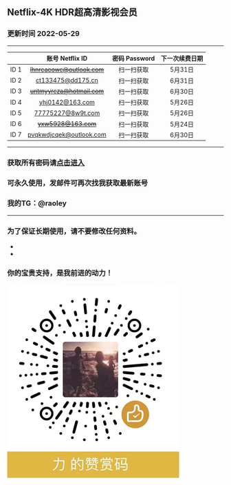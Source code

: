 ## Netflix-4K HDR超高清影视会员        
### 更新时间 2022-05-29

-----------------------------------------
| |账号 Netflix ID|密码 Password|下一次续费日期|
| :----: | :----: | :----: | :----: |
|ID 1|~~lhnrcaeowc@outlook.com~~|扫一扫获取| 5月31日|
|ID 2|ct133475@dd175.cn|扫一扫获取|6月31日|
|ID 3|~~untmyyrcza@hotmail.com~~|扫一扫获取|6月30日|
|ID 4|yhj0142@163.com|扫一扫获取| 5月26日|
|ID 5|77775227@8w9t.com|扫一扫获取| 5月26日|
|ID 6|~~yxw5928@163.com~~|扫一扫获取| 5月24日|
|ID 7|pvqkwdjcqek@outlook.com|扫一扫获取| 6月30日|

-----------------------------------------

### 获取所有密码请[点击进入](https://afdian.net/@lifan/plan "悬停显示")
### 可永久使用，发邮件可再次找我获取最新账号
### 我的TG：@raoley
---
### 为了保证长期使用，请不要修改任何资料。

-
-

   ### 你的宝贵支持，是我前进的动力！

![weixin](https://github.com/raoli1986/raoli1986.github.io/blob/main/weixinS.jpg)


